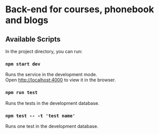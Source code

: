 # Back-end for courses, phonebook and blogs

## Available Scripts

In the project directory, you can run:

### `npm start dev`

Runs the service in the development mode.<br />
Open [http://localhost:4000](http://localhost:4000) to view it in the browser.

### `npm run test`

Runs the tests in the development database.

### `npm test -- -t 'test name'`

Runs one test in the development database.
